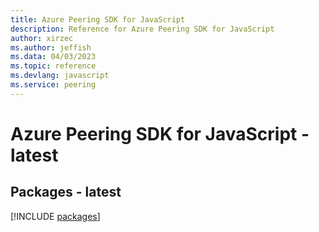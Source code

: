 ```yaml
---
title: Azure Peering SDK for JavaScript
description: Reference for Azure Peering SDK for JavaScript
author: xirzec
ms.author: jeffish
ms.data: 04/03/2023
ms.topic: reference
ms.devlang: javascript
ms.service: peering
---
```

# Azure Peering SDK for JavaScript - latest
## Packages - latest
[!INCLUDE [packages](peering-index.md)]